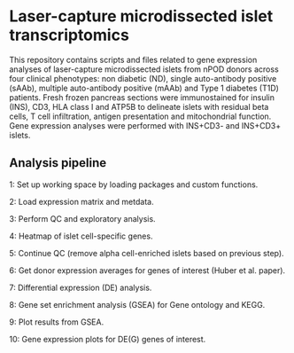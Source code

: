 # Laser-capture microdissected islet transcriptomics
This repository contains scripts and files related to gene expression analyses of laser-capture microdissected islets from nPOD donors across four clinical phenotypes: non diabetic (ND), single auto-antibody positive (sAAb), multiple auto-antibody positive (mAAb) and Type 1 diabetes (T1D) patients. Fresh frozen pancreas sections were immunostained for insulin (INS), CD3, HLA class I and ATP5B to delineate islets with residual beta cells, T cell infiltration, antigen presentation and mitochondrial function. Gene expression analyses were performed with INS+CD3- and INS+CD3+ islets.

## Analysis pipeline
1: Set up working space by loading packages and custom functions.

2: Load expression matrix and metdata.

3: Perform QC and exploratory analysis.

4: Heatmap of islet cell-specific genes.

5: Continue QC (remove alpha cell-enriched islets based on previous step).

6: Get donor expression averages for genes of interest (Huber et al. paper).

7: Differential expression (DE) analysis.

8: Gene set enrichment analysis (GSEA) for Gene ontology and KEGG.

9: Plot results from GSEA.

10: Gene expression plots for DE(G) genes of interest. 
